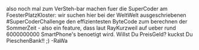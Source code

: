 also noch mal zum VerSteh-bar machen fuer die SuperCoder am FoesterPlatzKloster: wir suchen hier bei der WeltWelt ausgeschriebenen #SuperCoderChallenge den effizientesten ByteCode zum berechnen der SommerZeit - also ein feature, dass laut RayKurzweil auf ueber rund 6000000000 SmartPhone's benoetigt wird. Willst Du PreisGeld? kuckst Du PieschenBank!! ;) -RaWa
